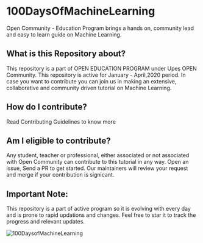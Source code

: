 # 100DaysOfMachineLearning
Open Community - Education Program brings a hands on, community lead and easy to learn guide on Machine Learning. 

## What is this Repository about?
This repository is a part of OPEN EDUCATION PROGRAM under Upes OPEN Community. This repository is active for January - April,2020  period. In case you want to contribute you can join us in making an extensive, collaborative and community driven tutorial on Machine Learning. 

## How do I contribute?
Read Contributing Guidelines to know more

## Am I eligible to contribute?
Any student, teacher or professional, either associated or not associated with Open Community can contribute to this tutorial in any way. 
Open an issue, Send a PR to get started. Our maintainers will review your request and merge if your contribution is signicant. 

## Important Note:
This repository is a part of active program so it is evolving with every day and is prone to rapid updations and changes. Feel free to star it to track the progress and relevant updates.

<img src="https://github.com/upes-open/100DaysOfMachineLearning/blob/master/Resources/100DaysOfMachineLearning!.png" alt="100DaysofMachineLearning">
